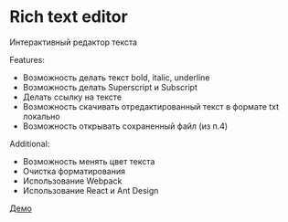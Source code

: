 # Rich text editor
Интерактивный редактор текста

Features:
* Возможность делать текст bold, italic, underline
* Возможность делать Superscript и Subscript
* Делать ссылку на тексте
* Возможность скачивать отредактированный текст в формате txt локально
* Возможность открывать сохраненный файл (из п.4)

Additional:
* Возможность менять цвет текста
* Очистка форматирования
* Использование Webpack
* Использование React и Ant Design

[Демо](https://rteditor.netlify.app/)
